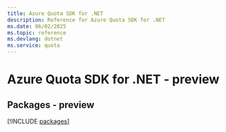 ```yaml
---
title: Azure Quota SDK for .NET
description: Reference for Azure Quota SDK for .NET
ms.date: 06/02/2025
ms.topic: reference
ms.devlang: dotnet
ms.service: quota
---
```

# Azure Quota SDK for .NET - preview
## Packages - preview
[!INCLUDE [packages](quota-index.md)]
